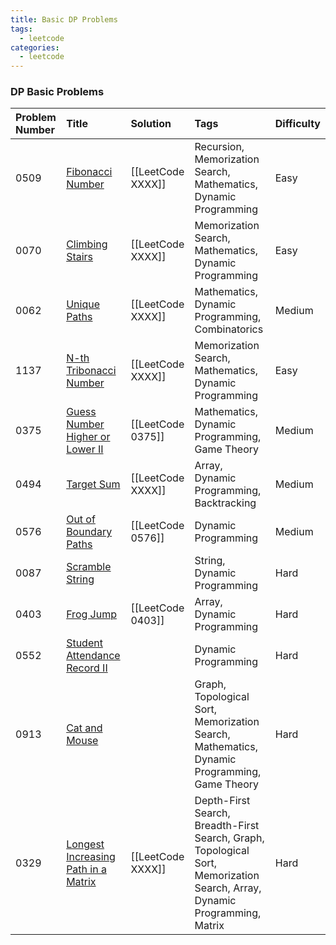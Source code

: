 ```yaml
---
title: Basic DP Problems
tags:
  - leetcode
categories:
  - leetcode
---
```


### DP Basic Problems

| Problem Number | Title | Solution | Tags | Difficulty |
| :------ | :------ | :------ | :------ | :------ |
| 0509 | [Fibonacci Number](https://leetcode.com/problems/fibonacci-number/) | [[LeetCode XXXX]] | Recursion, Memorization Search, Mathematics, Dynamic Programming | Easy |
| 0070 | [Climbing Stairs](https://leetcode.com/problems/climbing-stairs/) | [[LeetCode XXXX]] | Memorization Search, Mathematics, Dynamic Programming | Easy |
| 0062 | [Unique Paths](https://leetcode.com/problems/unique-paths/) | [[LeetCode XXXX]] | Mathematics, Dynamic Programming, Combinatorics | Medium |
| 1137 | [N-th Tribonacci Number](https://leetcode.com/problems/n-th-tribonacci-number/) | [[LeetCode XXXX]] | Memorization Search, Mathematics, Dynamic Programming | Easy |
| 0375 | [Guess Number Higher or Lower II](https://leetcode.com/problems/guess-number-higher-or-lower-ii/) | [[LeetCode 0375]] | Mathematics, Dynamic Programming, Game Theory | Medium |
| 0494 | [Target Sum](https://leetcode.com/problems/target-sum/) | [[LeetCode XXXX]] | Array, Dynamic Programming, Backtracking | Medium |
| 0576 | [Out of Boundary Paths](https://leetcode.com/problems/out-of-boundary-paths/) | [[LeetCode 0576]] | Dynamic Programming | Medium |
| 0087 | [Scramble String](https://leetcode.com/problems/scramble-string/) |  | String, Dynamic Programming | Hard |
| 0403 | [Frog Jump](https://leetcode.com/problems/frog-jump/) | [[LeetCode 0403]] | Array, Dynamic Programming | Hard |
| 0552 | [Student Attendance Record II](https://leetcode.com/problems/student-attendance-record-ii/) |  | Dynamic Programming | Hard |
| 0913 | [Cat and Mouse](https://leetcode.com/problems/cat-and-mouse/) |  | Graph, Topological Sort, Memorization Search, Mathematics, Dynamic Programming, Game Theory | Hard |
| 0329 | [Longest Increasing Path in a Matrix](https://leetcode.com/problems/longest-increasing-path-in-a-matrix/) | [[LeetCode XXXX]] | Depth-First Search, Breadth-First Search, Graph, Topological Sort, Memorization Search, Array, Dynamic Programming, Matrix | Hard |
